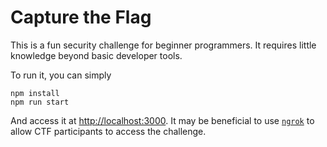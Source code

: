 # Capture the Flag

This is a fun security challenge for beginner programmers. It requires little knowledge beyond basic developer tools.

To run it, you can simply
~~~
npm install
npm run start
~~~

And access it at [http://localhost:3000](http://localhost:3000). It may be beneficial to use [`ngrok`](https://ngrok.io) to 
allow CTF participants to access the challenge.
